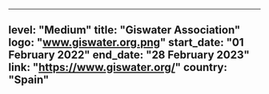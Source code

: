 
---
level: "Medium"
title: "Giswater Association"
logo: "www.giswater.org.png"
start_date: "01 February 2022"
end_date: "28 February 2023"
link: "https://www.giswater.org/"
country: "Spain"
---
